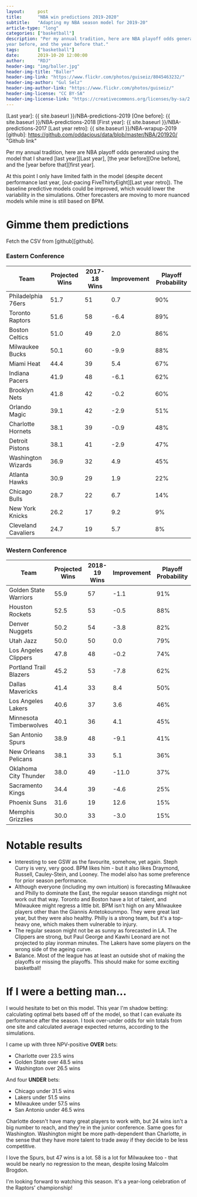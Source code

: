 ```yaml
---
layout:     post
title:      "NBA win predictions 2019-2020"
subtitle:   "Adapting my NBA season model for 2019-20"
article-type: "long"
categories: ["basketball"]
description: "Per my annual tradition, here are NBA playoff odds generated using the model that I shared last year, the
year before, and the year before that."
tags:       ["basketball"]
date:       2019-10-20 12:00:00
author:     "RDJ"
header-img: "img/baller.jpg"
header-img-title: "Baller"
header-img-link: "https://www.flickr.com/photos/guiseiz/8045463232/"
header-img-author: "Gul Selz"
header-img-author-link: "https://www.flickr.com/photos/guiseiz/"
header-img-license: "CC BY-SA"
header-img-license-link: "https://creativecommons.org/licenses/by-sa/2.0/"
---
```


[Last year]: {{ site.baseurl }}/NBA-predictions-2019
[One before]: {{ site.baseurl }}/NBA-predictions-2018
[First year]: {{ site.baseurl }}/NBA-predictions-2017
[Last year retro]: {{ site.baseurl }}/NBA-wrapup-2019
[github]: https://github.com/oddacious/data/blob/master/NBA/201920/ "Github link"

Per my annual tradition, here are NBA playoff odds generated using the model that I shared [last year][Last year],
[the year before][One before], and the [year before that][first year].

At this point I only have limited faith in the model (despite decent performance last year, [out-pacing
FiveThirtyEight][Last year retro]). The baseline predictive models could be improved, which would lower the variability
in the simulations. Other forecasters are moving to more nuanced models while mine is still based on BPM.

# Gimme them predictions

Fetch the CSV from [github][github].

### Eastern Conference

| Team                | Projected Wins | 2017-18 Wins | Improvement | Playoff Probability |
|---------------------|----------------|--------------|-------------|---------------------|
| Philadelphia 76ers  | 51.7           | 51           | 0.7         | 90%                 |
| Toronto Raptors     | 51.6           | 58           | -6.4        | 89%                 |
| Boston Celtics      | 51.0           | 49           | 2.0         | 86%                 |
| Milwaukee Bucks     | 50.1           | 60           | -9.9        | 88%                 |
| Miami Heat          | 44.4           | 39           | 5.4         | 67%                 |
| Indiana Pacers      | 41.9           | 48           | -6.1        | 62%                 |
| Brooklyn Nets       | 41.8           | 42           | -0.2        | 60%                 |
| Orlando Magic       | 39.1           | 42           | -2.9        | 51%                 |
| Charlotte Hornets   | 38.1           | 39           | -0.9        | 48%                 |
| Detroit Pistons     | 38.1           | 41           | -2.9        | 47%                 |
| Washington Wizards  | 36.9           | 32           | 4.9         | 45%                 |
| Atlanta Hawks       | 30.9           | 29           | 1.9         | 22%                 |
| Chicago Bulls       | 28.7           | 22           | 6.7         | 14%                 |
| New York Knicks     | 26.2           | 17           | 9.2         | 9%                  |
| Cleveland Cavaliers | 24.7           | 19           | 5.7         | 8%                  |

### Western Conference

| Team                   | Projected Wins | 2018-19 Wins | Improvement | Playoff Probability |
|------------------------|----------------|--------------|-------------|---------------------|
| Golden State Warriors  | 55.9           | 57           | -1.1        | 91%                 |
| Houston Rockets        | 52.5           | 53           | -0.5        | 88%                 |
| Denver Nuggets         | 50.2           | 54           | -3.8        | 82%                 |
| Utah Jazz              | 50.0           | 50           | 0.0         | 79%                 |
| Los Angeles Clippers   | 47.8           | 48           | -0.2        | 74%                 |
| Portland Trail Blazers | 45.2           | 53           | -7.8        | 62%                 |
| Dallas Mavericks       | 41.4           | 33           | 8.4         | 50%                 |
| Los Angeles Lakers     | 40.6           | 37           | 3.6         | 46%                 |
| Minnesota Timberwolves | 40.1           | 36           | 4.1         | 45%                 |
| San Antonio Spurs      | 38.9           | 48           | -9.1        | 41%                 |
| New Orleans Pelicans   | 38.1           | 33           | 5.1         | 36%                 |
| Oklahoma City Thunder  | 38.0           | 49           | -11.0       | 37%                 |
| Sacramento Kings       | 34.4           | 39           | -4.6        | 25%                 |
| Phoenix Suns           | 31.6           | 19           | 12.6        | 15%                 |
| Memphis Grizzlies      | 30.0           | 33           | -3.0        | 15%                 |

# Notable results

- Interesting to see GSW as the favourite, somehow, yet again. Steph Curry is very, very good. BPM likes him - but it
  also likes Draymond, Russell, Cauley-Stein, and Looney. The model also has some preference for prior season
  performance.
- Although everyone (including my own intuition) is forecasting Milwaukee and Philly to dominate the East, the regular
  season standings might not work out that way. Toronto and Boston have a lot of talent, and Milwaukee might regress a
  little bit. BPM isn't high on any Milwaukee players other than the Giannis Antetokounmpo. They were great last
  year, but they were also healthy. Philly is a strong team, but it's a top-heavy one, which makes them vulnerable to
  injury.
- The regular season might not be as sunny as forecasted in LA. The Clippers are strong, but Paul George and Kawhi
  Leonard are not projected to play ironman minutes. The Lakers have some players on the wrong side of the ageing curve.
- Balance. Most of the league has at least an outside shot of making the playoffs or missing the playoffs. This should
  make for some exciting basketball!

# If I were a betting man...

I would hesitate to bet on this model. This year I'm shadow betting: calculating optimal bets based off of the model, so
that I can evaluate its performance after the season. I took over-under odds for win totals from one site and calculated
average expected returns, according to the simulations.

I came up with three NPV-positive **OVER** bets:

- Charlotte over 23.5 wins
- Golden State over 48.5 wins
- Washington over 26.5 wins

And four **UNDER** bets:

- Chicago under 31.5 wins
- Lakers under 51.5 wins
- Milwaukee under 57.5 wins
- San Antonio under 46.5 wins

Charlotte doesn't have many great players to work with, but 24 wins isn't a big number to reach, and they're in the
junior conference. Same goes for Washington. Washington might be more path-dependent than Charlotte, in the sense that
they have more talent to trade away if they decide to be less competitive.

I love the Spurs, but 47 wins is a lot. 58 is a lot for Milwaukee too - that would be nearly no regression to the mean,
despite losing Malcolm Brogdon.

I'm looking forward to watching this season. It's a year-long celebration of the Raptors' championship!
